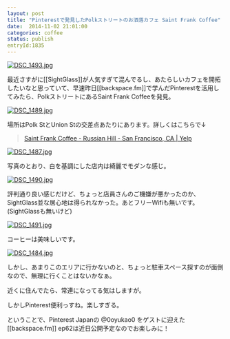 ```yaml
---
layout: post
title: "Pinterestで発見したPolkストリートのお洒落カフェ Saint Frank Coffee"
date:  2014-11-02 21:01:00
categories: coffee
status: publish
entryId:1835
---
```

<a class='flickr2tag-img' href='http://www.flickr.com/photo.gne?id=15078427863' title='DSC_1493.jpg'><img src='https://farm8.staticflickr.com/7524/15078427863_ca33b913c3_c.jpg' alt='DSC_1493.jpg'></a>

最近さすがに[[SightGlass]]が人気すぎて混んでるし、あたらしいカフェを開拓したいなと思っていて、早速昨日[[backspace.fm]]で学んだPinterestを活用してみたら、PolkストリートにあるSaint Frank Coffeeを発見。

<a class='flickr2tag-img' href='http://www.flickr.com/photo.gne?id=15512570537' title='DSC_1489.jpg'><img src='https://farm8.staticflickr.com/7499/15512570537_b05e90904d_c.jpg' alt='DSC_1489.jpg'></a>

場所はPolk StとUnion Stの交差点あたりにあります。詳しくはこちらで↓

> [Saint Frank Coffee - Russian Hill - San Francisco, CA | Yelp](http://www.yelp.com/biz/saint-frank-coffee-san-francisco-2)

<a class='flickr2tag-img' href='http://www.flickr.com/photo.gne?id=15512568797' title='DSC_1487.jpg'><img src='https://farm8.staticflickr.com/7520/15512568797_64821d197e_c.jpg' alt='DSC_1487.jpg'></a>

写真のとおり、白を基調にした店内は綺麗でモダンな感じ。

<a class='flickr2tag-img' href='http://www.flickr.com/photo.gne?id=15674053696' title='DSC_1490.jpg'><img src='https://farm6.staticflickr.com/5616/15674053696_38aa8566bf_c.jpg' alt='DSC_1490.jpg'></a>

評判通り良い感じだけど、ちょっと店員さんのご機嫌が悪かったのか、SightGlass並な居心地は得られなかった。あとフリーWifiも無いです。(SightGlassも無いけど)

<a class='flickr2tag-img' href='http://www.flickr.com/photo.gne?id=15077824024' title='DSC_1491.jpg'><img src='https://farm4.staticflickr.com/3939/15077824024_86ea93e910_c.jpg' alt='DSC_1491.jpg'></a>

コーヒーは美味しいです。

<a class='flickr2tag-img' href='http://www.flickr.com/photo.gne?id=15512956850' title='DSC_1484.jpg'><img src='https://farm6.staticflickr.com/5607/15512956850_e94e378077_c.jpg' alt='DSC_1484.jpg'></a>

しかし、あまりこのエリアに行かないのと、ちょっと駐車スペース探すのが面倒なので、無理に行くことはないかなぁ。

近くに住んでたら、常連になってる気はしますが。

しかしPinterest便利っすね。楽しすぎる。

ということで、Pinterest Japanの @0oyukao0 をゲストに迎えた[[backspace.fm]] ep62は近日公開予定なのでお楽しみに！
